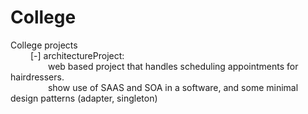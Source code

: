 # College
College projects 
<br>&emsp;&emsp;
  [-] architectureProject:
      <br>&emsp;&emsp;&emsp;&emsp;
        web based project that handles scheduling appointments for hairdressers. 
      <br>&emsp;&emsp;&emsp;&emsp;
        show use of SAAS and SOA in a software, and some minimal design patterns (adapter, singleton)
        
